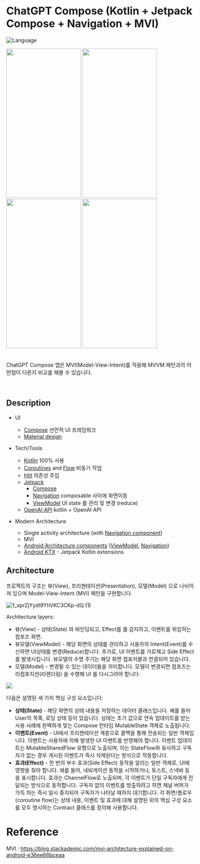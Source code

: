 # ChatGPT Compose (Kotlin + Jetpack Compose + Navigation + MVI)

![Language](https://img.shields.io/github/languages/top/cortinico/kotlin-android-template?color=blue&logo=kotlin)

<img src="https://github.com/lugan1/mvi-chatGPT/assets/39528583/0426cb9b-0ce9-4486-8100-ec329b78fcc0" width="200" height="400"/>
<img src="https://github.com/lugan1/mvi-chatGPT/assets/39528583/f8b2311f-e66d-46b7-856d-1f1057f04174" width="200" height="400"/>
<img src="https://github.com/lugan1/mvi-chatGPT/assets/39528583/d45b9607-dc9b-4b11-b76c-5adb2dcd0c1c" width="200" height="400"/>
<img src="https://github.com/lugan1/mvi-chatGPT/assets/39528583/ac7448a2-ca97-4e74-8920-165e5a644400" width="200" height="400"/>

<br/>
<br/>
  
ChatGPT Compose 앱은 MVI(Model-View-Intent)를 적용해 MVVM 패턴과의 어떤점이 다른지 비교를 해볼 수 있습니다.

<br/>
  
## Description

* UI
    * [Compose](https://developer.android.com/jetpack/compose) 선언적 UI 프레임워크
    * [Material design](https://material.io/design)

* Tech/Tools
    * [Kotlin](https://kotlinlang.org/) 100% 사용
    * [Coroutines](https://kotlinlang.org/docs/reference/coroutines-overview.html) and [Flow](https://developer.android.com/kotlin/flow) 비동기 작업
    * [Hilt]([https://insert-koin.io/](https://developer.android.com/codelabs/android-hilt?hl=ko)) 의존성 주입
    * [Jetpack](https://developer.android.com/jetpack)
        * [Compose](https://developer.android.com/jetpack/compose)
        * [Navigation](https://developer.android.com/topic/libraries/architecture/navigation/) composable 사이에 화면이동
        * [ViewModel](https://developer.android.com/topic/libraries/architecture/viewmodel) UI state 를 관리 및 변경 (reduce)
    * [OpenAI API]([https://square.github.io/retrofit/](https://github.com/Aallam/openai-kotlin)) kotlin + OpenAI API

* Modern Architecture
    * Single activity architecture (with [Navigation component](https://developer.android.com/guide/navigation/navigation-getting-started))
    * MVI
    * [Android Architecture components](https://developer.android.com/topic/libraries/architecture) ([ViewModel](https://developer.android.com/topic/libraries/architecture/viewmodel), [Navigation](https://developer.android.com/jetpack/androidx/releases/navigation))
    * [Android KTX](https://developer.android.com/kotlin/ktx) - Jetpack Kotlin extensions
    
## Architecture
프로젝트의 구조는 뷰(View), 프리젠테이션(Presentation), 모델(Model) 으로 나뉘어져 있으며 Model-View-Intent (MVI) 패턴을 구현합니다.
<br/>

![1_xprZjYydI9YhVKC3CKp-dQ (1)](https://github.com/lugan1/mvi-chatGPT/assets/39528583/d44304b7-3e6f-4e0b-acf5-e4679785bd6e)

Architecture layers:
* 뷰(View) - 상태(State) 와 바인딩되고, Effect를 를 감지하고, 이벤트를 위임하는 컴포즈 화면.
* 뷰모델(ViewModel) - 해당 화면의 상태를 관리하고 사용자의 Intent(Event)를 수신하면 UI상태를 변경(Reduce)합니다. 추가로, UI 이벤트를 가로채고 Side Effect를 발생시킵니다. 뷰모델의 수명 주기는 해당 화면 컴포저블과 연결되어 있습니다.
* 모델(Model) - 변경될 수 있는 데이터들을 의미합니다. 모델이 변경되면 컴포즈는 리컴포지션(리렌더링) 을 수행해 UI 를 다시그려야 합니다. 

![](https://i.imgur.com/UXwFbmv.png)


다음은 설명된 세 가지 핵심 구성 요소입니다:

* **상태(State)** - 해당 화면의 상태 내용을 저장하는 데이터 클래스입니다. 예를 들어 User의 목록, 로딩 상태 등이 있습니다. 상태는 초기 값으로 연속 업데이트를 받는 사용 사례에 완벽하게 맞는 Compose 런타임 MutableState 객체로 노출됩니다.
* **이벤트(Event)** - UI에서 프리젠테이션 계층으로 콜백을 통해 전송되는 일반 객체입니다. 이벤트는 사용자에 의해 발생한 UI 이벤트를 반영해야 합니다. 이벤트 업데이트는 MutableSharedFlow 유형으로 노출되며, 이는 StateFlow와 유사하고 구독자가 없는 경우 게시된 이벤트가 즉시 삭제된다는 방식으로 작동합니다.
* **효과(Effect)** - 한 번의 부수 효과(Side Effect) 동작을 알리는 일반 객체로, UI에 영향을 줘야 합니다. 예를 들어, 네비게이션 동작을 시작하거나, 토스트, 스낵바 등을 표시합니다. 효과는 ChannelFlow로 노출되며, 각 이벤트가 단일 구독자에게 전달되는 방식으로 동작합니다. 구독자 없이 이벤트를 방출하려고 하면 채널 버퍼가 가득 차는 즉시 일시 중지되어 구독자가 나타날 때까지 대기합니다.
각 화면/플로우(coroutine flow)는 상태 내용, 이벤트 및 효과에 대해 설명된 위의 핵심 구성 요소를 모두 명시하는 Contract 클래스를 정의해 사용합니다.


# Reference
MVI : https://blog.stackademic.com/mvi-architecture-explained-on-android-e36ee66bceaa
